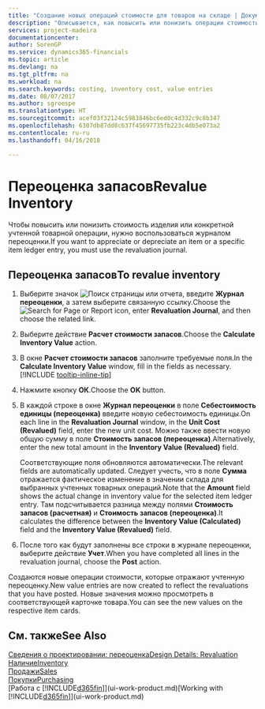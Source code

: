 ```yaml
---
title: "Создание новых операций стоимости для товаров на складе | Документы Майкрософт"
description: "Описывается, как повысить или понизить операции стоимости одного или нескольких товаров в запасах путем учета текущей вычисленной стоимости."
services: project-madeira
documentationcenter: 
author: SorenGP
ms.service: dynamics365-financials
ms.topic: article
ms.devlang: na
ms.tgt_pltfrm: na
ms.workload: na
ms.search.keywords: costing, inventory cost, value entries
ms.date: 08/07/2017
ms.author: sgroespe
ms.translationtype: HT
ms.sourcegitcommit: acef03f32124c5983846bc6ed0c4d332c9c8b347
ms.openlocfilehash: 6307db87dd8c637f45697735fb223c4db5e073a2
ms.contentlocale: ru-ru
ms.lasthandoff: 04/16/2018

---
```

# <a name="revalue-inventory"></a><span data-ttu-id="9697c-103">Переоценка запасов</span><span class="sxs-lookup"><span data-stu-id="9697c-103">Revalue Inventory</span></span>
<span data-ttu-id="9697c-104">Чтобы повысить или понизить стоимость изделия или конкретной учтенной товарной операции, нужно воспользоваться журналом переоценки.</span><span class="sxs-lookup"><span data-stu-id="9697c-104">If you want to appreciate or depreciate an item or a specific item ledger entry, you must use the revaluation journal.</span></span>

## <a name="to-revalue-inventory"></a><span data-ttu-id="9697c-105">Переоценка запасов</span><span class="sxs-lookup"><span data-stu-id="9697c-105">To revalue inventory</span></span>
1. <span data-ttu-id="9697c-106">Выберите значок ![Поиск страницы или отчета](media/ui-search/search_small.png "Значок поиска страницы или отчета"), введите **Журнал переоценки**, а затем выберите связанную ссылку.</span><span class="sxs-lookup"><span data-stu-id="9697c-106">Choose the ![Search for Page or Report](media/ui-search/search_small.png "Search for Page or Report icon") icon, enter **Revaluation Journal**, and then choose the related link.</span></span>
2. <span data-ttu-id="9697c-107">Выберите действие **Расчет стоимости запасов**.</span><span class="sxs-lookup"><span data-stu-id="9697c-107">Choose the **Calculate Inventory Value** action.</span></span>
3. <span data-ttu-id="9697c-108">В окне **Расчет стоимости запасов** заполните требуемые поля.</span><span class="sxs-lookup"><span data-stu-id="9697c-108">In the **Calculate Inventory Value** window, fill in the fields as necessary.</span></span> [!INCLUDE [tooltip-inline-tip](includes/tooltip-inline-tip_md.md)]
4. <span data-ttu-id="9697c-109">Нажмите кнопку **ОК**.</span><span class="sxs-lookup"><span data-stu-id="9697c-109">Choose the **OK** button.</span></span>
5. <span data-ttu-id="9697c-110">В каждой строке в окне **Журнал переоценки** в поле **Себестоимость единицы (переоценка)** введите новую себестоимость единицы.</span><span class="sxs-lookup"><span data-stu-id="9697c-110">On each line in the **Revaluation Journal** window, in the **Unit Cost (Revalued)** field, enter the new unit cost.</span></span> <span data-ttu-id="9697c-111">Можно также ввести новую общую сумму в поле **Стоимость запасов (переоценка)**.</span><span class="sxs-lookup"><span data-stu-id="9697c-111">Alternatively, enter the new total amount in the **Inventory Value (Revalued)** field.</span></span>

    <span data-ttu-id="9697c-112">Соответствующие поля обновляются автоматически.</span><span class="sxs-lookup"><span data-stu-id="9697c-112">The relevant fields are automatically updated.</span></span> <span data-ttu-id="9697c-113">Следует учесть, что в поле **Сумма** отражается фактическое изменение в значении склада для выбранных учтенных товарных операций.</span><span class="sxs-lookup"><span data-stu-id="9697c-113">Note that the **Amount** field shows the actual change in inventory value for the selected item ledger entry.</span></span> <span data-ttu-id="9697c-114">Там подсчитывается разница между полями **Стоимость запасов (расчетная)** и **Стоимость запасов (переоценка)**.</span><span class="sxs-lookup"><span data-stu-id="9697c-114">It calculates the difference between the **Inventory Value (Calculated)** field and the **Inventory Value (Revalued)** field.</span></span>
6. <span data-ttu-id="9697c-115">После того как будут заполнены все строки в журнале переоценки, выберите действие **Учет**.</span><span class="sxs-lookup"><span data-stu-id="9697c-115">When you have completed all lines in the revaluation journal, choose the **Post** action.</span></span>

<span data-ttu-id="9697c-116">Создаются новые операции стоимости, которые отражают учтенную переоценку.</span><span class="sxs-lookup"><span data-stu-id="9697c-116">New value entries are now created to reflect the revaluations that you have posted.</span></span> <span data-ttu-id="9697c-117">Новые значения можно просмотреть в соответствующей карточке товара.</span><span class="sxs-lookup"><span data-stu-id="9697c-117">You can see the new values on the respective item cards.</span></span>

## <a name="see-also"></a><span data-ttu-id="9697c-118">См. также</span><span class="sxs-lookup"><span data-stu-id="9697c-118">See Also</span></span>
[<span data-ttu-id="9697c-119">Сведения о проектировании: переоценка</span><span class="sxs-lookup"><span data-stu-id="9697c-119">Design Details: Revaluation</span></span>](design-details-revaluation.md)  
[<span data-ttu-id="9697c-120">Наличие</span><span class="sxs-lookup"><span data-stu-id="9697c-120">Inventory</span></span>](inventory-manage-inventory.md)  
[<span data-ttu-id="9697c-121">Продажи</span><span class="sxs-lookup"><span data-stu-id="9697c-121">Sales</span></span>](sales-manage-sales.md)  
[<span data-ttu-id="9697c-122">Покупки</span><span class="sxs-lookup"><span data-stu-id="9697c-122">Purchasing</span></span>](purchasing-manage-purchasing.md)  
<span data-ttu-id="9697c-123">[Работа с [!INCLUDE[d365fin](includes/d365fin_md.md)]](ui-work-product.md)</span><span class="sxs-lookup"><span data-stu-id="9697c-123">[Working with [!INCLUDE[d365fin](includes/d365fin_md.md)]](ui-work-product.md)</span></span>

